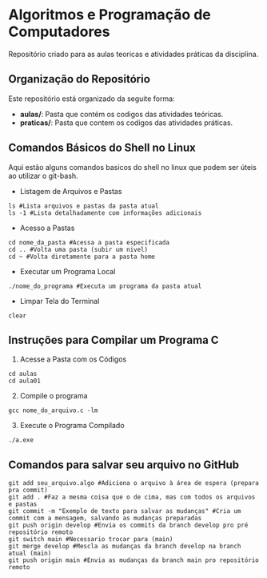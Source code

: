 # Algoritmos e Programação de Computadores
Repositório criado para as aulas teoricas e atividades práticas da disciplina.
## Organização do Repositório
Este repositório está organizado da seguite forma:
- **aulas/**: Pasta que contém os codigos das atividades teóricas.
- **praticas/**: Pasta que contem os codigos das atividades práticas.
## Comandos Básicos do Shell no Linux
Aqui estão alguns comandos basicos do shell no linux que podem ser úteis ao utilizar o git-bash.
- Listagem de Arquivos e Pastas
```shell
ls #Lista arquivos e pastas da pasta atual
ls -1 #Lista detalhadamente com informações adicionais
```
- Acesso a Pastas
```Shell
cd nome_da_pasta #Acessa a pasta especificada
cd .. #Volta uma pasta (subir um nivel)
cd ~ #Volta diretamente para a pasta home
```
- Executar um Programa Local
```shell
./nome_do_programa #Executa um programa da pasta atual
```
- Limpar Tela do Terminal
```shell
clear
```
## Instruções para Compilar um Programa C
1. Acesse a Pasta com os Códigos
```shell
cd aulas
cd aula01
```
2. Compile o programa
```shell
gcc nome_do_arquivo.c -lm
```
3. Execute o Programa Compilado
```shell
./a.exe
```
## Comandos para salvar seu arquivo no GitHub
```shell
git add seu_arquivo.algo #Adiciona o arquivo à área de espera (prepara pra commit)
git add . #Faz a mesma coisa que o de cima, mas com todos os arquivos e pastas
git commit -m "Exemplo de texto para salvar as mudanças" #Cria um commit com a mensagem, salvando as mudanças preparadas
git push origin develop #Envia os commits da branch develop pro pré repositório remoto
git switch main #Necessario trocar para (main)
git merge develop #Mescla as mudanças da branch develop na branch atual (main)
git push origin main #Envia as mudanças da branch main pro repositório remoto
```